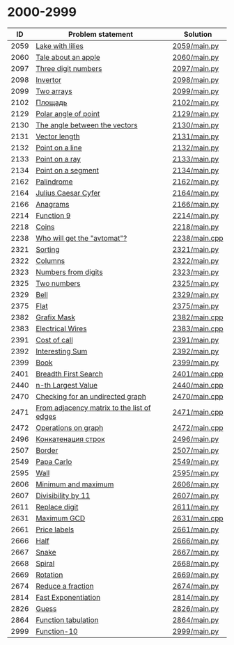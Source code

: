 # 2000-2999

| ID   | Problem statement                                                                      | Solution                       |
|------|----------------------------------------------------------------------------------------|--------------------------------|
| 2059 | [Lake with lilies](https://www.e-olymp.com/en/problems/2059)                           | [2059/main.py](2059/main.py)   |
| 2060 | [Tale about an apple](https://www.e-olymp.com/en/problems/2060)                        | [2060/main.py](2060/main.py)   |
| 2097 | [Three digit numbers](https://www.e-olymp.com/en/problems/2097)                        | [2097/main.py](2097/main.py)   |
| 2098 | [Invertor](https://www.e-olymp.com/en/problems/2098)                                   | [2098/main.py](2098/main.py)   |
| 2099 | [Two arrays](https://www.e-olymp.com/en/problems/2099)                                 | [2099/main.py](2099/main.py)   |
| 2102 | [Площадь](https://www.e-olymp.com/en/problems/2102)                                    | [2102/main.py](2102/main.py)   |
| 2129 | [Polar angle of point](https://www.e-olymp.com/en/problems/2129)                       | [2129/main.py](2129/main.py)   |
| 2130 | [The angle between the vectors](https://www.e-olymp.com/en/problems/2130)              | [2130/main.py](2130/main.py)   |
| 2131 | [Vector length](https://www.e-olymp.com/en/problems/2131)                              | [2131/main.py](2131/main.py)   |
| 2132 | [Point on a line](https://www.e-olymp.com/en/problems/2132)                            | [2132/main.py](2132/main.py)   |
| 2133 | [Point on a ray](https://www.e-olymp.com/en/problems/2133)                             | [2133/main.py](2133/main.py)   |
| 2134 | [Point on a segment](https://www.e-olymp.com/en/problems/2134)                         | [2134/main.py](2134/main.py)   |
| 2162 | [Palindrome](https://www.e-olymp.com/en/problems/2162)                                 | [2162/main.py](2162/main.py)   |
| 2164 | [Julius Caesar Cyfer](https://www.e-olymp.com/en/problems/2164)                        | [2164/main.py](2164/main.py)   |
| 2166 | [Anagrams](https://www.e-olymp.com/en/problems/2166)                                   | [2166/main.py](2166/main.py)   |
| 2214 | [Function 9](https://www.e-olymp.com/en/problems/2214)                                 | [2214/main.py](2214/main.py)   |
| 2218 | [Coins](https://www.e-olymp.com/en/problems/2218)                                      | [2218/main.py](2218/main.py)   |
| 2238 | [Who will get the "avtomat"?](https://www.e-olymp.com/en/problems/2238)                | [2238/main.cpp](2238/main.cpp) |
| 2321 | [Sorting](https://www.e-olymp.com/en/problems/2321)                                    | [2321/main.py](2321/main.py)   |
| 2322 | [Columns](https://www.e-olymp.com/en/problems/2322)                                    | [2322/main.py](2322/main.py)   |
| 2323 | [Numbers from digits](https://www.e-olymp.com/en/problems/2323)                        | [2323/main.py](2323/main.py)   |
| 2325 | [Two numbers](https://www.e-olymp.com/en/problems/2325)                                | [2325/main.py](2325/main.py)   |
| 2329 | [Bell](https://www.e-olymp.com/en/problems/2329)                                       | [2329/main.py](2329/main.py)   |
| 2375 | [Flat](https://www.e-olymp.com/en/problems/2375)                                       | [2375/main.py](2375/main.py)   |
| 2382 | [Grafix Mask](https://www.e-olymp.com/en/problems/2382)                                | [2382/main.cpp](2382/main.cpp) |
| 2383 | [Electrical Wires](https://www.e-olymp.com/en/problems/2383)                           | [2383/main.cpp](2383/main.cpp) |
| 2391 | [Cost of call](https://www.e-olymp.com/en/problems/2391)                               | [2391/main.py](2391/main.py)   |
| 2392 | [Interesting Sum](https://www.e-olymp.com/en/problems/2392)                            | [2392/main.py](2392/main.py)   |
| 2399 | [Book](https://www.e-olymp.com/en/problems/2399)                                       | [2399/main.py](2399/main.py)   |
| 2401 | [Breadth First Search](https://www.e-olymp.com/en/problems/2401)                       | [2401/main.cpp](2401/main.cpp) |
| 2440 | [n-th Largest Value](https://www.e-olymp.com/en/problems/2440)                         | [2440/main.cpp](2440/main.cpp) |
| 2470 | [Checking for an undirected graph](https://www.e-olymp.com/en/problems/2470)           | [2470/main.cpp](2470/main.cpp) |
| 2471 | [From adjacency matrix to the list of edges](https://www.e-olymp.com/en/problems/2471) | [2471/main.cpp](2471/main.cpp) |
| 2472 | [Operations on graph](https://www.e-olymp.com/en/problems/2472)                        | [2472/main.cpp](2472/main.cpp) |
| 2496 | [Конкатенация строк](https://www.e-olymp.com/en/problems/2496)                         | [2496/main.py](2496/main.py)   |
| 2507 | [Border](https://www.e-olymp.com/en/problems/2507)                                     | [2507/main.py](2507/main.py)   |
| 2549 | [Papa Carlo](https://www.e-olymp.com/en/problems/2549)                                 | [2549/main.py](2549/main.py)   |
| 2595 | [Wall](https://www.e-olymp.com/en/problems/2595)                                       | [2595/main.py](2595/main.py)   |
| 2606 | [Minimum and maximum](https://www.e-olymp.com/en/problems/2606)                        | [2606/main.py](2606/main.py)   |
| 2607 | [Divisibility by 11](https://www.e-olymp.com/en/problems/2607)                         | [2607/main.py](2607/main.py)   |
| 2611 | [Replace digit](https://www.e-olymp.com/en/problems/2611)                              | [2611/main.py](2611/main.py)   |
| 2631 | [Maximum GCD](https://www.e-olymp.com/en/problems/2631)                                | [2631/main.cpp](2631/main.cpp) |
| 2661 | [Price labels](https://www.e-olymp.com/en/problems/2661)                               | [2661/main.py](2661/main.py)   |
| 2666 | [Half](https://www.e-olymp.com/en/problems/2666)                                       | [2666/main.py](2666/main.py)   |
| 2667 | [Snake](https://www.e-olymp.com/en/problems/2667)                                      | [2667/main.py](2667/main.py)   |
| 2668 | [Spiral](https://www.e-olymp.com/en/problems/2668)                                     | [2668/main.py](2668/main.py)   |
| 2669 | [Rotation](https://www.e-olymp.com/en/problems/2669)                                   | [2669/main.py](2669/main.py)   |
| 2674 | [Reduce a fraction](https://www.e-olymp.com/en/problems/2674)                          | [2674/main.py](2674/main.py)   |
| 2814 | [Fast Exponentiation](https://www.e-olymp.com/en/problems/2814)                        | [2814/main.py](2814/main.py)   |
| 2826 | [Guess](https://www.e-olymp.com/en/problems/2826)                                      | [2826/main.py](2826/main.py)   |
| 2864 | [Function tabulation](https://www.e-olymp.com/en/problems/2864)                        | [2864/main.py](2864/main.py)   |
| 2999 | [Function-10](https://www.e-olymp.com/en/problems/2999)                                | [2999/main.py](2999/main.py)   |

